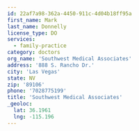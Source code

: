 ```yaml
---
id: 22af7a98-362a-4450-911c-4d04b18ff95a
first_name: Mark
last_name: Donnelly
license_type: DO
services:
  - family-practice
category: doctors
org_name: 'Southwest Medical Associates'
address: '888 S. Rancho Dr.'
city: 'Las Vegas'
state: NV
zip: '89106'
phone: '7028775199'
title: 'Southwest Medical Associates'
_geoloc:
  lat: 36.1961
  lng: -115.196
---
```


